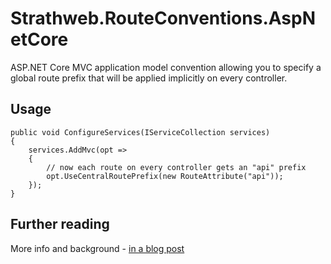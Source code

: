 # Strathweb.RouteConventions.AspNetCore

ASP.NET Core MVC application model convention allowing you to specify a global route prefix that will be applied implicitly on every controller.

## Usage

    public void ConfigureServices(IServiceCollection services)
    {
        services.AddMvc(opt =>
        {
            // now each route on every controller gets an "api" prefix
            opt.UseCentralRoutePrefix(new RouteAttribute("api"));
        });
    }
    
## Further reading

More info and background - [in a blog post](http://www.strathweb.com/2016/06/global-route-prefix-with-asp-net-core-mvc-revisited/)
